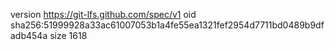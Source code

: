 version https://git-lfs.github.com/spec/v1
oid sha256:51999928a33ac61007053b1a4fe55ea1321fef2954d7711bd0489b9dfadb454a
size 1618
